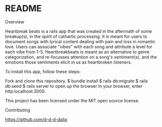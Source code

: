 # README

Overview

Heartbreak beats is a rails app that was created in the aftermath of some breakup(s), in the spirit of cathartic processing. It is meant for users to document songs with lyrical content dealing with pain and loss in romantic love. Users can associate "vibes" with each song and attribute a level for each vibe from 1-5. Heartbreakbeats is meant as an alternative to genre categorization, and re-focusses attention on a song's sentiment(s), and the emotions those sentiments elicit in us as heartbroken listeners.

To install this app, follow these steps:

Fork and clone this repository. $ bundle install $ rails db:migrate $ rails db:seed $ rails server to open up the browser In your browser, enter http:localhost:3000.

This project has been licensed under the MIT open source license.

Contributing

https://github.com/d-d-d-dalia

